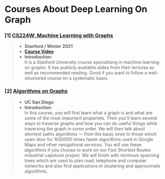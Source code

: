 # Courses About Deep Learning On Graph


### [1] [CS224W: Machine Learning with Graphs](http://web.stanford.edu/class/cs224w/)
> - **Stanford / Winter 2021**
> - [**Course Video**](https://www.youtube.com/watch?v=JAB_plj2rbA)
> - **Introduction:**  
It is a Stanford University course specialising in machine learning on graphs. It has publicly available slides from their lectures as well as recommended reading. Good if you want to follow a well-structured course on a systematic basis.

### [2] [Algorithms on Graphs](https://www.coursera.org/learn/algorithms-on-graphs)
> - **UC San Diego**
> - **Introduction:**  
In this course, you will first learn what a graph is and what are some of the most important properties. Then you'll learn several ways to traverse graphs and how you can do useful things while traversing the graph in some order. We will then talk about shortest paths algorithms — from the basic ones to those which open door for 1000000 times faster algorithms used in Google Maps and other navigational services. You will use these algorithms if you choose to work on our Fast Shortest Routes industrial capstone project. We will finish with minimum spanning trees which are used to plan road, telephone and computer networks and also find applications in clustering and approximate algorithms.

